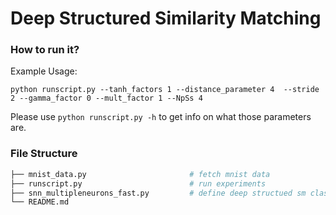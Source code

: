 # Deep Structured Similarity Matching

### How to run it?
Example Usage:
```
python runscript.py --tanh_factors 1 --distance_parameter 4  --stride 2 --gamma_factor 0 --mult_factor 1 --NpSs 4
```

Please use `python runscript.py -h` to get info on what those parameters are.

### File Structure
```bash
├── mnist_data.py                       # fetch mnist data
├── runscript.py                        # run experiments
├── snn_multipleneurons_fast.py         # define deep structued sm class
└── README.md                           
```
